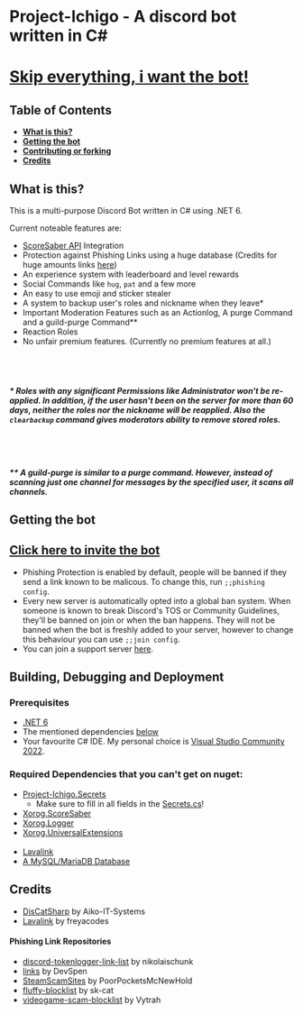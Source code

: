 # Project-Ichigo - A discord bot written in C#

# **[Skip everything, i want the bot!](#getting-the-bot)**

## Table of Contents

* **[What is this?](#what-is-this)**
* **[Getting the bot](#getting-the-bot)**
* **[Contributing or forking](#building-debugging-and-deployment)**
* **[Credits](#credits)**

## What is this?

This is a multi-purpose Discord Bot written in C# using .NET 6.

Current noteable features are:
- [ScoreSaber API](https://scoresaber.com) Integration
- Protection against Phishing Links using a huge database (Credits for huge amounts links [here](#phishing-link-repositories))
- An experience system with leaderboard and level rewards
- Social Commands like `hug`, `pat` and a few more
- An easy to use emoji and sticker stealer
- A system to backup user's roles and nickname when they leave*
- Important Moderation Features such as an Actionlog, A purge Command and a guild-purge Command**
- Reaction Roles
- No unfair premium features. (Currently no premium features at all.)
<br></br><br></br>
##### \* Roles with any significant Permissions like Administrator won't be re-applied. In addition, if the user hasn't been on the server for more than 60 days, neither the roles nor the nickname will be reapplied. Also the `clearbackup` command gives moderators ability to remove stored roles.
<br></br>
##### \** A guild-purge is similar to a purge command. However, instead of scanning just one channel for messages by the specified user, it scans all channels.

## Getting the bot

## [Click here to invite the bot](https://discord.com/api/oauth2/authorize?client_id=947716263394824213&permissions=1642824461815&scope=bot%20applications.commands)

- Phishing Protection is enabled by default, people will be banned if they send a link known to be malicous. To change this, run `;;phishing config`.
- Every new server is automatically opted into a global ban system. When someone is known to break Discord's TOS or Community Guidelines, they'll be banned on join or when the ban happens. They will not be banned when the bot is freshly added to your server, however to change this behaviour you can use `;;join config`.
- You can join a support server [here](https://discord.gg/SaHT4GPGyW).

## Building, Debugging and Deployment

### Prerequisites

- [.NET 6](https://dotnet.microsoft.com/en-us/download/dotnet/6.0)
- The mentioned dependencies [below](#required-dependencies-that-you-cant-get-on-nuget)
- Your favourite C# IDE. My personal choice is [Visual Studio Community 2022](https://visualstudio.microsoft.com/vs/community/).

### Required Dependencies that you can't get on nuget:

- [Project-Ichigo.Secrets](https://github.com/TheXorog/Project-Ichigo.Secrets.Dummy)
   - Make sure to fill in all fields in the [Secrets.cs](https://github.com/TheXorog/Project-Ichigo.Secrets.Dummy/blob/main/Secrets.cs)!
- [Xorog.ScoreSaber](https://github.com/TheXorog/Xorog.ScoreSaber)
- [Xorog.Logger](https://github.com/TheXorog/Xorog.Logger)
- [Xorog.UniversalExtensions](https://github.com/TheXorog/Xorog.UniversalExtensions)
<br></br>
- [Lavalink](https://github.com/freyacodes/Lavalink)
- [A MySQL/MariaDB Database](https://dev.mysql.com/doc/mysql-installation-excerpt/8.0/en/general-installation-issues.html)

## Credits

- [DisCatSharp](https://github.com/Aiko-IT-Systems/DisCatSharp) by Aiko-IT-Systems
- [Lavalink](https://github.com/freyacodes/Lavalink) by  freyacodes
#### Phishing Link Repositories
- [discord-tokenlogger-link-list](https://github.com/nikolaischunk/discord-tokenlogger-link-list/) by nikolaischunk
- [links](https://github.com/DevSpen/links/) by DevSpen
- [SteamScamSites](https://github.com/PoorPocketsMcNewHold/SteamScamSites/) by PoorPocketsMcNewHold
- [fluffy-blocklist](https://github.com/sk-cat/fluffy-blocklist/) by sk-cat
- [videogame-scam-blocklist](https://github.com/Vytrah/videogame-scam-blocklist/) by Vytrah
